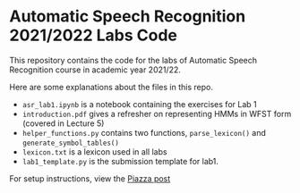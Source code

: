 # Automatic Speech Recognition 2021/2022 Labs Code

This repository contains the code for the labs of Automatic Speech Recognition course in academic year 2021/22.

Here are some explanations about the files in this repo.

* `asr_lab1.ipynb` is a notebook containing the exercises for Lab 1
* `introduction.pdf` gives a refresher on representing HMMs in WFST form (covered in Lecture 5)
* `helper_functions.py` contains two functions, `parse_lexicon()` and `generate_symbol_tables()`
* `lexicon.txt` is a lexicon used in all labs
* `lab1_template.py` is the submission template for lab1.

For setup instructions, view the [Piazza post](https://piazza.com/class/ky4bimyglss6tm?cid=10)

